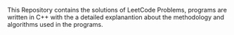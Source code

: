 This Repository contains the solutions of LeetCode Problems, programs are written in C++ with the a detailed explanantion about the methodology and algorithms used in the programs.
